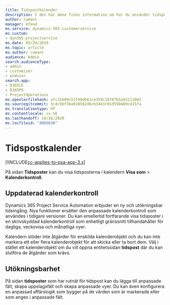 ```yaml
---
title: Tidspostkalender
description: I den här ämne finns information om hur du använder tidspostkalendern.
author: rumant
manager: kfend
ms.service: dynamics-365-customerservice
ms.custom:
- dyn365-projectservice
ms.date: 05/20/2019
ms.topic: article
ms.author: rumant
audience: Admin
search.audienceType:
- admin
- customizer
- enduser
search.app:
- D365CE
- D365PS
- ProjectOperations
ms.openlocfilehash: afc31609c51f48db61ce359c18707b5a92211082
ms.sourcegitcommit: 5c4c9bf3ba018562d6cb3443c01d550489c415fa
ms.translationtype: HT
ms.contentlocale: sv-SE
ms.lasthandoff: 10/16/2020
ms.locfileid: "4085630"
---
```

# <a name="time-entry-calendar"></a>Tidspostkalender

[!INCLUDE[cc-applies-to-psa-app-3.x](../includes/cc-applies-to-psa-app-3x.md)]

På sidan **Tidsposter** kan du visa tidsposterna i kalendern **Visa som** \> **Kalenderkontroll**.

## <a name="updated-calendar-control"></a>Uppdaterad kalenderkontroll

Dynamics 365 Project Service Automation erbjuder en ny och utökningsbar tidsingång. Nya funktioner ersätter den anpassade kalenderkontroll som användes i tidigare versioner. Du kan emellertid fortfarande visa tidsposter i en skrivskyddad kalenderkontroll som enhetligt gränssnitt tillhandahåller för dagliga, veckovisa och månatliga vyer.

Kalendern stöder inte åtgärder för enskilda kalenderobjekt och du kan inte markera ett eller flera kalenderobjekt för att skicka eller ta bort dem. Välj i stället ett kalenderobjekt om du vill öppna entitetssidan **tidspost** där du kan slutföra de åtgärder som krävs.

## <a name="extensibility"></a>Utökningsbarhet

På sidan **tidsposter** som har rutnät för tidspost kan du lägga till anpassade fält, skapa uppslagsfält och skapa anpassade vyer. Du kan även konfigurera en anpassad affärslogik som bygger på de värden som är markerade eller som anges i anpassade fält.
